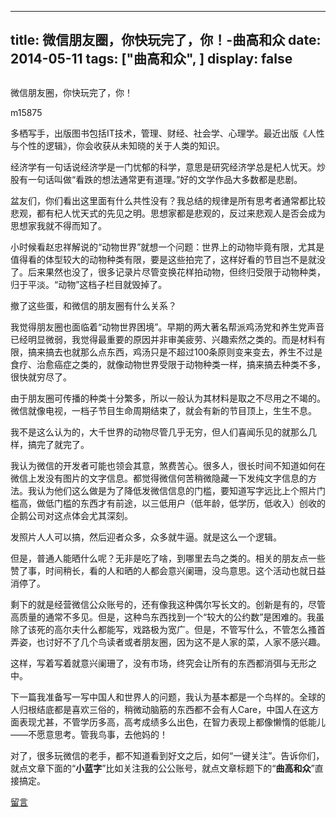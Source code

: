 
---
title:   微信朋友圈，你快玩完了，你！-曲高和众
date: 2014-05-11
tags: ["曲高和众", ]
display: false
---


## 



微信朋友圈，你快玩完了，你！




m15875




多栖写手，出版图书包括IT技术，管理、财经、社会学、心理学。最近出版《人性与个性的逻辑》，你会收获从未知晓的关于人类的知识。


经济学有一句话说经济学是一门忧郁的科学，意思是研究经济学总是杞人忧天。炒股有一句话叫做“看跌的想法通常更有道理。”好的文学作品大多数都是悲剧。

盆友们，你们看出这里面有什么共性没有？我总结的规律是所有思考者通常都比较悲观，都有杞人忧天式的先见之明。思想家都是悲观的，反过来悲观人是否会成为思想家我就不得而知了。

小时候看赵忠祥解说的“动物世界”就想一个问题：世界上的动物毕竟有限，尤其是值得看的体型较大的动物种类有限，要是这些拍完了，这样好看的节目岂不是就没了。后来果然也没了，很多记录片尽管变换花样拍动物，但终归受限于动物种类，归于平淡。“动物”这档子栏目就毁掉了。

撤了这些蛋，和微信的朋友圈有什么关系？

我觉得朋友圈也面临着“动物世界困境”。早期的两大著名帮派鸡汤党和养生党声音已经明显微弱，我觉得最重要的原因并非审美疲劳、兴趣索然之类的。而是材料有限，搞来搞去也就那么点东西，鸡汤只是不超过100条原则变来变去，养生不过是食疗、治愈癌症之类的，就像动物世界受限于动物种类一样，搞来搞去种类不多，很快就穷尽了。

由于朋友圈可传播的种类十分繁多，所以一般认为其材料是取之不尽用之不竭的。微信就像电视，一档子节目生命周期结束了，就会有新的节目顶上，生生不息。

我不是这么认为的，大千世界的动物尽管几乎无穷，但人们喜闻乐见的就那么几样，搞完了就完了。

我认为微信的开发者可能也领会其意，煞费苦心。很多人，很长时间不知道如何在微信上发没有图片的文字信息。都觉得微信何苦稍微隐藏一下发纯文字信息的方法。我认为他们这么做是为了降低发微信信息的门槛，要知道写字远比上个照片门槛高，做低门槛的东西才有前途，以三低用户（低年龄，低学历，低收入）创收的企鹅公司对这点体会尤其深刻。

发照片人人可以搞，然后迎者众多，众多就牛逼。就是这么一个逻辑。

但是，普通人能晒什么呢？无非是吃了啥，到哪里去鸟之类的。相关的朋友点一些赞了事，时间稍长，看的人和晒的人都会意兴阑珊，没鸟意思。这个活动也就日益消停了。

剩下的就是经营微信公众账号的，还有像我这种偶尔写长文的。创新是有的，尽管高质量的通常不多见。但是，这种鸟东西找到一个“较大的公约数”是困难的。我虽除了该死的高尔夫什么都能写，戏路极为宽广。但是，不管写什么，不管怎么搔首弄姿，也讨好不了几个鸟读者或者朋友圈，因为这不是人家的菜，人家不感兴趣。

这样，写着写着就意兴阑珊了，没有市场，终究会让所有的东西都消弭与无形之中。

下一篇我准备写一写中国人和世界人的问题，我认为基本都是一个鸟样的。全球的人归根结底都是喜欢三俗的，稍微动脑筋的东西都不会有人Care，中国人在这方面表现尤甚，不管学历多高，高考成绩多么出色，在智力表现上都像懒惰的低能儿——不愿意思考。管我鸟事，去他妈的！



对了，很多玩微信的老手，都不知道看到好文之后，如何“一键关注”。告诉你们，就点文章下面的“**小蓝字**”比如关注我的公公账号，就点文章标题下的“**曲高和众**”直接搞定。









[留言](javascript:;)


